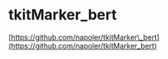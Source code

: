 # tkitMarker\_bert

[https://github.com/napoler/tkitMarker\_bert](https://github.com/napoler/tkitMarker_bert)

